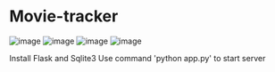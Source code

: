 # Movie-tracker

![image](https://github.com/user-attachments/assets/44435edd-f040-476f-9002-b3cec80bf54e)
![image](https://github.com/user-attachments/assets/c65c3bc6-1b37-49cc-abd8-af798d38b9fa)
![image](https://github.com/user-attachments/assets/cd333133-c5b0-4314-9015-42b3828751f3)
![image](https://github.com/user-attachments/assets/19f5231c-bfd4-4ef6-973a-959d57f9581f)


Install Flask and Sqlite3
Use command 'python app.py' to start server
